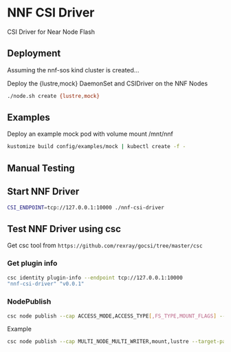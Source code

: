 # NNF CSI Driver

CSI Driver for Near Node Flash

## Deployment

Assuming the nnf-sos kind cluster is created...

Deploy the {lustre,mock} DaemonSet and CSIDriver on the NNF Nodes

```bash
./node.sh create {lustre,mock}
```

## Examples

Deploy an example mock pod with volume mount /mnt/nnf

```bash
kustomize build config/examples/mock | kubectl create -f -
```

## Manual Testing

## Start NNF Driver

```bash
CSI_ENDPOINT=tcp://127.0.0.1:10000 ./nnf-csi-driver
```

## Test NNF Driver using csc

Get csc tool from `https://github.com/rexray/gocsi/tree/master/csc`

### Get plugin info

```bash
csc identity plugin-info --endpoint tcp://127.0.0.1:10000
"nnf-csi-driver" "v0.0.1"
```

### NodePublish

```bash
csc node publish --cap ACCESS_MODE,ACCESS_TYPE[,FS_TYPE,MOUNT_FLAGS] --target-path TARGET_PATH VOLUME_ID [VOLUME_ID...]
```

Example

```bash
csc node publish --cap MULTI_NODE_MULTI_WRITER,mount,lustre --target-path=/mnt/fs1 rabbit-dev-01@tcp:/fs1 --endpoint tcp://127.0.0.1:10000
```

